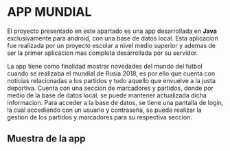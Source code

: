 # APP MUNDIAL
El proyecto presentado en este apartado es una app desarrollada en **Java** exclusivamente para android, con una base de datos local.
Esta aplicacion fue realizada por un proyecto escolar a nivel medio superior y ademas de ser la primer aplicacion mas completa desarrollada por su servidor.

La app tiene como finalidad mostrar novedades del mundo del futbol cuando se realizaba el mundial de Rusia 2018, es por ello que cuenta con noticias relacionadas a los partidos y todo aquello que envuelve a la justa deportiva. Cuenta con una seccion de marcadores y partidos, donde por medio de la base de datos local, se puede mantener actualizada dicha informacion. Para acceder a la base de datos, se tiene una pantalla de login, la cual accediendo con un usuario y contraseña, se puede realizar la gestion de los partidos y marcadores para su respectiva seccion.

## Muestra de la app
